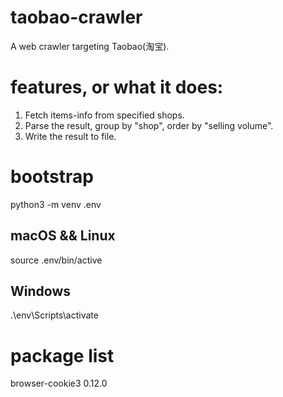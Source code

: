# taobao-crawler
A web crawler targeting Taobao(淘宝). 
# features, or what it does:
1. Fetch items-info from specified shops.
2. Parse the result, group by "shop", order by "selling volume".
3. Write the result to file.

# bootstrap
python3 -m venv .env
## macOS && Linux
source .env/bin/active
## Windows
.\env\Scripts\activate

# package list
browser-cookie3 0.12.0